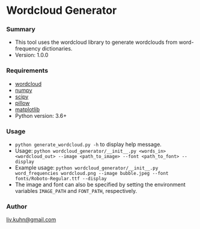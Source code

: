 # Wordcloud Generator #

### Summary ###

* This tool uses the wordcloud library to generate wordclouds from word-frequency dictionaries. 
* Version: 1.0.0

### Requirements ###

* [wordcloud](https://pypi.org/project/wordcloud/)
* [numpy](https://numpy.org/install/)
* [scipy](https://pypi.org/project/scipy/)
* [pillow](https://pypi.org/project/Pillow/)
* [matplotlib](https://pypi.org/project/matplotlib/)
* Python version: 3.6+

### Usage ###

* `python generate_wordcloud.py -h` to display help message.
* Usage: `python wordcloud_generator/__init__.py <words_in> <wordcloud_out> --image
  <path_to_image> --font <path_to_font> --display`
* Example usage: `python wordcloud_generator/__init__.py word_frequencies wordcloud.png --image
  bubble.jpeg --font fonts/Roboto-Regular.ttf --display`
* The image and font can also be specified by setting the environment variables
  `IMAGE_PATH` and `FONT_PATH`, respectively.

### Author ###

liv.kuhn@gmail.com
